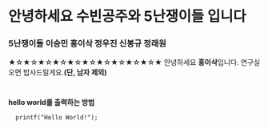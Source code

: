 # 안녕하세요 수빈공주와 5난쟁이들 입니다
### 5난쟁이들 이승민 홍이삭 정우진 신봉규 정래원
  
★☆★☆★☆★☆★☆★☆★☆★☆★☆★☆★
안녕하세요 **홍이삭**입니다.
연구실 오면 밥사드릴게요.**(단, 남자 제외)**
<br>
#
**hello world를 출력하는 방법**
```
  printf("Hello World!");
```

